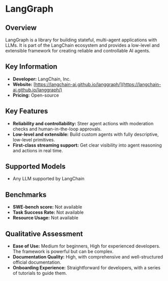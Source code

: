 # LangGraph

## Overview

LangGraph is a library for building stateful, multi-agent applications with LLMs. It is part of the LangChain ecosystem and provides a low-level and extensible framework for creating reliable and controllable AI agents.

## Key Information

- **Developer:** LangChain, Inc.
- **Website:** [https://langchain-ai.github.io/langgraph/](https://langchain-ai.github.io/langgraph/)
- **Pricing:** Open-source

## Key Features

- **Reliability and controllability:** Steer agent actions with moderation checks and human-in-the-loop approvals.
- **Low-level and extensible:** Build custom agents with fully descriptive, low-level primitives.
- **First-class streaming support:** Get clear visibility into agent reasoning and actions in real time.

## Supported Models

- Any LLM supported by LangChain

## Benchmarks

- **SWE-bench score:** Not available
- **Task Success Rate:** Not available
- **Resource Usage:** Not available

## Qualitative Assessment

- **Ease of Use:** Medium for beginners, High for experienced developers. The framework is powerful but can be complex.
- **Documentation Quality:** High, with comprehensive and well-structured official documentation.
- **Onboarding Experience:** Straightforward for developers, with a series of tutorials to guide them.
